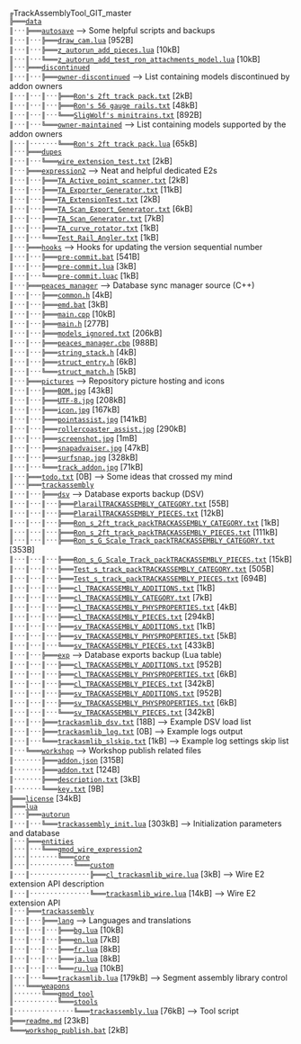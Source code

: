 ﻿`╔`TrackAssemblyTool_GIT_master  
`╠═══`[`data`](https://github.com/dvdvideo1234/TrackAssemblyTool/blob/master/data)  
`║ˑˑˑ╠═══`[`autosave`](https://github.com/dvdvideo1234/TrackAssemblyTool/blob/master/data/autosave) --> Some helpful scripts and backups  
`║ˑˑˑ║ˑˑˑ╠═══`[`draw_cam.lua`](https://github.com/dvdvideo1234/TrackAssemblyTool/blob/master/data/autosave/draw_cam.lua) [952B]  
`║ˑˑˑ║ˑˑˑ╠═══`[`z_autorun_add_pieces.lua`](https://github.com/dvdvideo1234/TrackAssemblyTool/blob/master/data/autosave/z_autorun_add_pieces.lua) [10kB]  
`║ˑˑˑ║ˑˑˑ╚═══`[`z_autorun_add_test_ron_attachments_model.lua`](https://github.com/dvdvideo1234/TrackAssemblyTool/blob/master/data/autosave/z_autorun_add_test_ron_attachments_model.lua) [10kB]  
`║ˑˑˑ╠═══`[`discontinued`](https://github.com/dvdvideo1234/TrackAssemblyTool/blob/master/data/discontinued)  
`║ˑˑˑ║ˑˑˑ╠═══`[`owner-discontinued`](https://github.com/dvdvideo1234/TrackAssemblyTool/blob/master/data/discontinued/owner-discontinued) --> List containing models discontinued by addon owners  
`║ˑˑˑ║ˑˑˑ║ˑˑˑ╠═══`[`Ron's 2ft track pack.txt`](https://github.com/dvdvideo1234/TrackAssemblyTool/blob/master/data/discontinued/owner-discontinued/Ron's%202ft%20track%20pack.txt) [2kB]  
`║ˑˑˑ║ˑˑˑ║ˑˑˑ╠═══`[`Ron's 56 gauge rails.txt`](https://github.com/dvdvideo1234/TrackAssemblyTool/blob/master/data/discontinued/owner-discontinued/Ron's%2056%20gauge%20rails.txt) [48kB]  
`║ˑˑˑ║ˑˑˑ║ˑˑˑ╚═══`[`SligWolf's minitrains.txt`](https://github.com/dvdvideo1234/TrackAssemblyTool/blob/master/data/discontinued/owner-discontinued/SligWolf's%20minitrains.txt) [892B]  
`║ˑˑˑ║ˑˑˑ╚═══`[`owner-maintained`](https://github.com/dvdvideo1234/TrackAssemblyTool/blob/master/data/discontinued/owner-maintained) --> List containing models supported by the addon owners  
`║ˑˑˑ║ˑˑˑˑˑˑˑ╚═══`[`Ron's 2ft track pack.lua`](https://github.com/dvdvideo1234/TrackAssemblyTool/blob/master/data/discontinued/owner-maintained/Ron's%202ft%20track%20pack.lua) [65kB]  
`║ˑˑˑ╠═══`[`dupes`](https://github.com/dvdvideo1234/TrackAssemblyTool/blob/master/data/dupes)  
`║ˑˑˑ║ˑˑˑ╚═══`[`wire_extension_test.txt`](https://github.com/dvdvideo1234/TrackAssemblyTool/blob/master/data/dupes/wire_extension_test.txt) [2kB]  
`║ˑˑˑ╠═══`[`expression2`](https://github.com/dvdvideo1234/TrackAssemblyTool/blob/master/data/expression2) --> Neat and helpful dedicated E2s  
`║ˑˑˑ║ˑˑˑ╠═══`[`TA_Active_point_scanner.txt`](https://github.com/dvdvideo1234/TrackAssemblyTool/blob/master/data/expression2/TA_Active_point_scanner.txt) [2kB]  
`║ˑˑˑ║ˑˑˑ╠═══`[`TA_Exporter_Generator.txt`](https://github.com/dvdvideo1234/TrackAssemblyTool/blob/master/data/expression2/TA_Exporter_Generator.txt) [11kB]  
`║ˑˑˑ║ˑˑˑ╠═══`[`TA_ExtensionTest.txt`](https://github.com/dvdvideo1234/TrackAssemblyTool/blob/master/data/expression2/TA_ExtensionTest.txt) [2kB]  
`║ˑˑˑ║ˑˑˑ╠═══`[`TA_Scan_Export_Generator.txt`](https://github.com/dvdvideo1234/TrackAssemblyTool/blob/master/data/expression2/TA_Scan_Export_Generator.txt) [6kB]  
`║ˑˑˑ║ˑˑˑ╠═══`[`TA_Scan_Generator.txt`](https://github.com/dvdvideo1234/TrackAssemblyTool/blob/master/data/expression2/TA_Scan_Generator.txt) [7kB]  
`║ˑˑˑ║ˑˑˑ╠═══`[`TA_curve_rotator.txt`](https://github.com/dvdvideo1234/TrackAssemblyTool/blob/master/data/expression2/TA_curve_rotator.txt) [1kB]  
`║ˑˑˑ║ˑˑˑ╚═══`[`Test_Rail_Angler.txt`](https://github.com/dvdvideo1234/TrackAssemblyTool/blob/master/data/expression2/Test_Rail_Angler.txt) [1kB]  
`║ˑˑˑ╠═══`[`hooks`](https://github.com/dvdvideo1234/TrackAssemblyTool/blob/master/data/hooks) --> Hooks for updating the version sequential number  
`║ˑˑˑ║ˑˑˑ╠═══`[`pre-commit.bat`](https://github.com/dvdvideo1234/TrackAssemblyTool/blob/master/data/hooks/pre-commit.bat) [541B]  
`║ˑˑˑ║ˑˑˑ╠═══`[`pre-commit.lua`](https://github.com/dvdvideo1234/TrackAssemblyTool/blob/master/data/hooks/pre-commit.lua) [3kB]  
`║ˑˑˑ║ˑˑˑ╚═══`[`pre-commit.luac`](https://github.com/dvdvideo1234/TrackAssemblyTool/blob/master/data/hooks/pre-commit.luac) [1kB]  
`║ˑˑˑ╠═══`[`peaces_manager`](https://github.com/dvdvideo1234/TrackAssemblyTool/blob/master/data/peaces_manager) --> Database sync manager source (C++)  
`║ˑˑˑ║ˑˑˑ╠═══`[`common.h`](https://github.com/dvdvideo1234/TrackAssemblyTool/blob/master/data/peaces_manager/common.h) [4kB]  
`║ˑˑˑ║ˑˑˑ╠═══`[`emd.bat`](https://github.com/dvdvideo1234/TrackAssemblyTool/blob/master/data/peaces_manager/emd.bat) [3kB]  
`║ˑˑˑ║ˑˑˑ╠═══`[`main.cpp`](https://github.com/dvdvideo1234/TrackAssemblyTool/blob/master/data/peaces_manager/main.cpp) [10kB]  
`║ˑˑˑ║ˑˑˑ╠═══`[`main.h`](https://github.com/dvdvideo1234/TrackAssemblyTool/blob/master/data/peaces_manager/main.h) [277B]  
`║ˑˑˑ║ˑˑˑ╠═══`[`models_ignored.txt`](https://github.com/dvdvideo1234/TrackAssemblyTool/blob/master/data/peaces_manager/models_ignored.txt) [206kB]  
`║ˑˑˑ║ˑˑˑ╠═══`[`peaces_manager.cbp`](https://github.com/dvdvideo1234/TrackAssemblyTool/blob/master/data/peaces_manager/peaces_manager.cbp) [988B]  
`║ˑˑˑ║ˑˑˑ╠═══`[`string_stack.h`](https://github.com/dvdvideo1234/TrackAssemblyTool/blob/master/data/peaces_manager/string_stack.h) [4kB]  
`║ˑˑˑ║ˑˑˑ╠═══`[`struct_entry.h`](https://github.com/dvdvideo1234/TrackAssemblyTool/blob/master/data/peaces_manager/struct_entry.h) [6kB]  
`║ˑˑˑ║ˑˑˑ╚═══`[`struct_match.h`](https://github.com/dvdvideo1234/TrackAssemblyTool/blob/master/data/peaces_manager/struct_match.h) [5kB]  
`║ˑˑˑ╠═══`[`pictures`](https://github.com/dvdvideo1234/TrackAssemblyTool/blob/master/data/pictures) --> Repository picture hosting and icons  
`║ˑˑˑ║ˑˑˑ╠═══`[`BOM.jpg`](https://github.com/dvdvideo1234/TrackAssemblyTool/blob/master/data/pictures/BOM.jpg) [43kB]  
`║ˑˑˑ║ˑˑˑ╠═══`[`UTF-8.jpg`](https://github.com/dvdvideo1234/TrackAssemblyTool/blob/master/data/pictures/UTF-8.jpg) [208kB]  
`║ˑˑˑ║ˑˑˑ╠═══`[`icon.jpg`](https://github.com/dvdvideo1234/TrackAssemblyTool/blob/master/data/pictures/icon.jpg) [167kB]  
`║ˑˑˑ║ˑˑˑ╠═══`[`pointassist.jpg`](https://github.com/dvdvideo1234/TrackAssemblyTool/blob/master/data/pictures/pointassist.jpg) [141kB]  
`║ˑˑˑ║ˑˑˑ╠═══`[`rollercoaster_assist.jpg`](https://github.com/dvdvideo1234/TrackAssemblyTool/blob/master/data/pictures/rollercoaster_assist.jpg) [290kB]  
`║ˑˑˑ║ˑˑˑ╠═══`[`screenshot.jpg`](https://github.com/dvdvideo1234/TrackAssemblyTool/blob/master/data/pictures/screenshot.jpg) [1mB]  
`║ˑˑˑ║ˑˑˑ╠═══`[`snapadvaiser.jpg`](https://github.com/dvdvideo1234/TrackAssemblyTool/blob/master/data/pictures/snapadvaiser.jpg) [47kB]  
`║ˑˑˑ║ˑˑˑ╠═══`[`surfsnap.jpg`](https://github.com/dvdvideo1234/TrackAssemblyTool/blob/master/data/pictures/surfsnap.jpg) [328kB]  
`║ˑˑˑ║ˑˑˑ╚═══`[`track_addon.jpg`](https://github.com/dvdvideo1234/TrackAssemblyTool/blob/master/data/pictures/track_addon.jpg) [71kB]  
`║ˑˑˑ╠═══`[`todo.txt`](https://github.com/dvdvideo1234/TrackAssemblyTool/blob/master/data/todo.txt) [0B] --> Some ideas that crossed my mind  
`║ˑˑˑ╠═══`[`trackassembly`](https://github.com/dvdvideo1234/TrackAssemblyTool/blob/master/data/trackassembly)  
`║ˑˑˑ║ˑˑˑ╠═══`[`dsv`](https://github.com/dvdvideo1234/TrackAssemblyTool/blob/master/data/trackassembly/dsv) --> Database exports backup (DSV)  
`║ˑˑˑ║ˑˑˑ║ˑˑˑ╠═══`[`PlarailTRACKASSEMBLY_CATEGORY.txt`](https://github.com/dvdvideo1234/TrackAssemblyTool/blob/master/data/trackassembly/dsv/PlarailTRACKASSEMBLY_CATEGORY.txt) [55B]  
`║ˑˑˑ║ˑˑˑ║ˑˑˑ╠═══`[`PlarailTRACKASSEMBLY_PIECES.txt`](https://github.com/dvdvideo1234/TrackAssemblyTool/blob/master/data/trackassembly/dsv/PlarailTRACKASSEMBLY_PIECES.txt) [12kB]  
`║ˑˑˑ║ˑˑˑ║ˑˑˑ╠═══`[`Ron_s_2ft_track_packTRACKASSEMBLY_CATEGORY.txt`](https://github.com/dvdvideo1234/TrackAssemblyTool/blob/master/data/trackassembly/dsv/Ron_s_2ft_track_packTRACKASSEMBLY_CATEGORY.txt) [1kB]  
`║ˑˑˑ║ˑˑˑ║ˑˑˑ╠═══`[`Ron_s_2ft_track_packTRACKASSEMBLY_PIECES.txt`](https://github.com/dvdvideo1234/TrackAssemblyTool/blob/master/data/trackassembly/dsv/Ron_s_2ft_track_packTRACKASSEMBLY_PIECES.txt) [111kB]  
`║ˑˑˑ║ˑˑˑ║ˑˑˑ╠═══`[`Ron_s_G_Scale_Track_packTRACKASSEMBLY_CATEGORY.txt`](https://github.com/dvdvideo1234/TrackAssemblyTool/blob/master/data/trackassembly/dsv/Ron_s_G_Scale_Track_packTRACKASSEMBLY_CATEGORY.txt) [353B]  
`║ˑˑˑ║ˑˑˑ║ˑˑˑ╠═══`[`Ron_s_G_Scale_Track_packTRACKASSEMBLY_PIECES.txt`](https://github.com/dvdvideo1234/TrackAssemblyTool/blob/master/data/trackassembly/dsv/Ron_s_G_Scale_Track_packTRACKASSEMBLY_PIECES.txt) [15kB]  
`║ˑˑˑ║ˑˑˑ║ˑˑˑ╠═══`[`Test_s_track_packTRACKASSEMBLY_CATEGORY.txt`](https://github.com/dvdvideo1234/TrackAssemblyTool/blob/master/data/trackassembly/dsv/Test_s_track_packTRACKASSEMBLY_CATEGORY.txt) [505B]  
`║ˑˑˑ║ˑˑˑ║ˑˑˑ╠═══`[`Test_s_track_packTRACKASSEMBLY_PIECES.txt`](https://github.com/dvdvideo1234/TrackAssemblyTool/blob/master/data/trackassembly/dsv/Test_s_track_packTRACKASSEMBLY_PIECES.txt) [694B]  
`║ˑˑˑ║ˑˑˑ║ˑˑˑ╠═══`[`cl_TRACKASSEMBLY_ADDITIONS.txt`](https://github.com/dvdvideo1234/TrackAssemblyTool/blob/master/data/trackassembly/dsv/cl_TRACKASSEMBLY_ADDITIONS.txt) [1kB]  
`║ˑˑˑ║ˑˑˑ║ˑˑˑ╠═══`[`cl_TRACKASSEMBLY_CATEGORY.txt`](https://github.com/dvdvideo1234/TrackAssemblyTool/blob/master/data/trackassembly/dsv/cl_TRACKASSEMBLY_CATEGORY.txt) [7kB]  
`║ˑˑˑ║ˑˑˑ║ˑˑˑ╠═══`[`cl_TRACKASSEMBLY_PHYSPROPERTIES.txt`](https://github.com/dvdvideo1234/TrackAssemblyTool/blob/master/data/trackassembly/dsv/cl_TRACKASSEMBLY_PHYSPROPERTIES.txt) [4kB]  
`║ˑˑˑ║ˑˑˑ║ˑˑˑ╠═══`[`cl_TRACKASSEMBLY_PIECES.txt`](https://github.com/dvdvideo1234/TrackAssemblyTool/blob/master/data/trackassembly/dsv/cl_TRACKASSEMBLY_PIECES.txt) [294kB]  
`║ˑˑˑ║ˑˑˑ║ˑˑˑ╠═══`[`sv_TRACKASSEMBLY_ADDITIONS.txt`](https://github.com/dvdvideo1234/TrackAssemblyTool/blob/master/data/trackassembly/dsv/sv_TRACKASSEMBLY_ADDITIONS.txt) [1kB]  
`║ˑˑˑ║ˑˑˑ║ˑˑˑ╠═══`[`sv_TRACKASSEMBLY_PHYSPROPERTIES.txt`](https://github.com/dvdvideo1234/TrackAssemblyTool/blob/master/data/trackassembly/dsv/sv_TRACKASSEMBLY_PHYSPROPERTIES.txt) [5kB]  
`║ˑˑˑ║ˑˑˑ║ˑˑˑ╚═══`[`sv_TRACKASSEMBLY_PIECES.txt`](https://github.com/dvdvideo1234/TrackAssemblyTool/blob/master/data/trackassembly/dsv/sv_TRACKASSEMBLY_PIECES.txt) [433kB]  
`║ˑˑˑ║ˑˑˑ╠═══`[`exp`](https://github.com/dvdvideo1234/TrackAssemblyTool/blob/master/data/trackassembly/exp) --> Database exports backup (Lua table)  
`║ˑˑˑ║ˑˑˑ║ˑˑˑ╠═══`[`cl_TRACKASSEMBLY_ADDITIONS.txt`](https://github.com/dvdvideo1234/TrackAssemblyTool/blob/master/data/trackassembly/exp/cl_TRACKASSEMBLY_ADDITIONS.txt) [952B]  
`║ˑˑˑ║ˑˑˑ║ˑˑˑ╠═══`[`cl_TRACKASSEMBLY_PHYSPROPERTIES.txt`](https://github.com/dvdvideo1234/TrackAssemblyTool/blob/master/data/trackassembly/exp/cl_TRACKASSEMBLY_PHYSPROPERTIES.txt) [6kB]  
`║ˑˑˑ║ˑˑˑ║ˑˑˑ╠═══`[`cl_TRACKASSEMBLY_PIECES.txt`](https://github.com/dvdvideo1234/TrackAssemblyTool/blob/master/data/trackassembly/exp/cl_TRACKASSEMBLY_PIECES.txt) [342kB]  
`║ˑˑˑ║ˑˑˑ║ˑˑˑ╠═══`[`sv_TRACKASSEMBLY_ADDITIONS.txt`](https://github.com/dvdvideo1234/TrackAssemblyTool/blob/master/data/trackassembly/exp/sv_TRACKASSEMBLY_ADDITIONS.txt) [952B]  
`║ˑˑˑ║ˑˑˑ║ˑˑˑ╠═══`[`sv_TRACKASSEMBLY_PHYSPROPERTIES.txt`](https://github.com/dvdvideo1234/TrackAssemblyTool/blob/master/data/trackassembly/exp/sv_TRACKASSEMBLY_PHYSPROPERTIES.txt) [6kB]  
`║ˑˑˑ║ˑˑˑ║ˑˑˑ╚═══`[`sv_TRACKASSEMBLY_PIECES.txt`](https://github.com/dvdvideo1234/TrackAssemblyTool/blob/master/data/trackassembly/exp/sv_TRACKASSEMBLY_PIECES.txt) [342kB]  
`║ˑˑˑ║ˑˑˑ╠═══`[`trackasmlib_dsv.txt`](https://github.com/dvdvideo1234/TrackAssemblyTool/blob/master/data/trackassembly/trackasmlib_dsv.txt) [18B] --> Example DSV load list  
`║ˑˑˑ║ˑˑˑ╠═══`[`trackasmlib_log.txt`](https://github.com/dvdvideo1234/TrackAssemblyTool/blob/master/data/trackassembly/trackasmlib_log.txt) [0B] --> Example logs output  
`║ˑˑˑ║ˑˑˑ╚═══`[`trackasmlib_slskip.txt`](https://github.com/dvdvideo1234/TrackAssemblyTool/blob/master/data/trackassembly/trackasmlib_slskip.txt) [1kB] --> Example log settings skip list  
`║ˑˑˑ╚═══`[`workshop`](https://github.com/dvdvideo1234/TrackAssemblyTool/blob/master/data/workshop) --> Workshop publish related files  
`║ˑˑˑˑˑˑˑ╠═══`[`addon.json`](https://github.com/dvdvideo1234/TrackAssemblyTool/blob/master/data/workshop/addon.json) [315B]  
`║ˑˑˑˑˑˑˑ╠═══`[`addon.txt`](https://github.com/dvdvideo1234/TrackAssemblyTool/blob/master/data/workshop/addon.txt) [124B]  
`║ˑˑˑˑˑˑˑ╠═══`[`description.txt`](https://github.com/dvdvideo1234/TrackAssemblyTool/blob/master/data/workshop/description.txt) [3kB]  
`║ˑˑˑˑˑˑˑ╚═══`[`key.txt`](https://github.com/dvdvideo1234/TrackAssemblyTool/blob/master/data/workshop/key.txt) [9B]  
`╠═══`[`license`](https://github.com/dvdvideo1234/TrackAssemblyTool/blob/master/license) [34kB]  
`╠═══`[`lua`](https://github.com/dvdvideo1234/TrackAssemblyTool/blob/master/lua)  
`║ˑˑˑ╠═══`[`autorun`](https://github.com/dvdvideo1234/TrackAssemblyTool/blob/master/lua/autorun)  
`║ˑˑˑ║ˑˑˑ╚═══`[`trackassembly_init.lua`](https://github.com/dvdvideo1234/TrackAssemblyTool/blob/master/lua/autorun/trackassembly_init.lua) [303kB] --> Initialization parameters and database  
`║ˑˑˑ╠═══`[`entities`](https://github.com/dvdvideo1234/TrackAssemblyTool/blob/master/lua/entities)  
`║ˑˑˑ║ˑˑˑ╚═══`[`gmod_wire_expression2`](https://github.com/dvdvideo1234/TrackAssemblyTool/blob/master/lua/entities/gmod_wire_expression2)  
`║ˑˑˑ║ˑˑˑˑˑˑˑ╚═══`[`core`](https://github.com/dvdvideo1234/TrackAssemblyTool/blob/master/lua/entities/gmod_wire_expression2/core)  
`║ˑˑˑ║ˑˑˑˑˑˑˑˑˑˑˑ╚═══`[`custom`](https://github.com/dvdvideo1234/TrackAssemblyTool/blob/master/lua/entities/gmod_wire_expression2/core/custom)  
`║ˑˑˑ║ˑˑˑˑˑˑˑˑˑˑˑˑˑˑˑ╠═══`[`cl_trackasmlib_wire.lua`](https://github.com/dvdvideo1234/TrackAssemblyTool/blob/master/lua/entities/gmod_wire_expression2/core/custom/cl_trackasmlib_wire.lua) [3kB] --> Wire E2 extension API description  
`║ˑˑˑ║ˑˑˑˑˑˑˑˑˑˑˑˑˑˑˑ╚═══`[`trackasmlib_wire.lua`](https://github.com/dvdvideo1234/TrackAssemblyTool/blob/master/lua/entities/gmod_wire_expression2/core/custom/trackasmlib_wire.lua) [14kB] --> Wire E2 extension API  
`║ˑˑˑ╠═══`[`trackassembly`](https://github.com/dvdvideo1234/TrackAssemblyTool/blob/master/lua/trackassembly)  
`║ˑˑˑ║ˑˑˑ╠═══`[`lang`](https://github.com/dvdvideo1234/TrackAssemblyTool/blob/master/lua/trackassembly/lang) --> Languages and translations  
`║ˑˑˑ║ˑˑˑ║ˑˑˑ╠═══`[`bg.lua`](https://github.com/dvdvideo1234/TrackAssemblyTool/blob/master/lua/trackassembly/lang/bg.lua) [10kB]  
`║ˑˑˑ║ˑˑˑ║ˑˑˑ╠═══`[`en.lua`](https://github.com/dvdvideo1234/TrackAssemblyTool/blob/master/lua/trackassembly/lang/en.lua) [7kB]  
`║ˑˑˑ║ˑˑˑ║ˑˑˑ╠═══`[`fr.lua`](https://github.com/dvdvideo1234/TrackAssemblyTool/blob/master/lua/trackassembly/lang/fr.lua) [8kB]  
`║ˑˑˑ║ˑˑˑ║ˑˑˑ╠═══`[`ja.lua`](https://github.com/dvdvideo1234/TrackAssemblyTool/blob/master/lua/trackassembly/lang/ja.lua) [8kB]  
`║ˑˑˑ║ˑˑˑ║ˑˑˑ╚═══`[`ru.lua`](https://github.com/dvdvideo1234/TrackAssemblyTool/blob/master/lua/trackassembly/lang/ru.lua) [10kB]  
`║ˑˑˑ║ˑˑˑ╚═══`[`trackasmlib.lua`](https://github.com/dvdvideo1234/TrackAssemblyTool/blob/master/lua/trackassembly/trackasmlib.lua) [179kB] --> Segment assembly library control  
`║ˑˑˑ╚═══`[`weapons`](https://github.com/dvdvideo1234/TrackAssemblyTool/blob/master/lua/weapons)  
`║ˑˑˑˑˑˑˑ╚═══`[`gmod_tool`](https://github.com/dvdvideo1234/TrackAssemblyTool/blob/master/lua/weapons/gmod_tool)  
`║ˑˑˑˑˑˑˑˑˑˑˑ╚═══`[`stools`](https://github.com/dvdvideo1234/TrackAssemblyTool/blob/master/lua/weapons/gmod_tool/stools)  
`║ˑˑˑˑˑˑˑˑˑˑˑˑˑˑˑ╚═══`[`trackassembly.lua`](https://github.com/dvdvideo1234/TrackAssemblyTool/blob/master/lua/weapons/gmod_tool/stools/trackassembly.lua) [76kB] --> Tool script  
`╠═══`[`readme.md`](https://github.com/dvdvideo1234/TrackAssemblyTool/blob/master/readme.md) [23kB]  
`╚═══`[`workshop_publish.bat`](https://github.com/dvdvideo1234/TrackAssemblyTool/blob/master/workshop_publish.bat) [2kB]  
